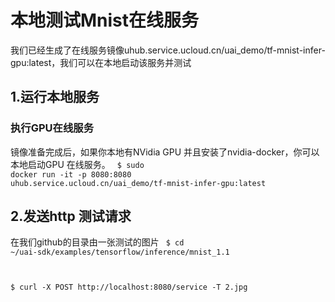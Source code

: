 

# 本地测试Mnist在线服务
我们已经生成了在线服务镜像uhub.service.ucloud.cn/uai_demo/tf-mnist-infer-gpu:latest，我们可以在本地启动该服务并测试

## 1.运行本地服务
### 执行GPU在线服务
镜像准备完成后，如果你本地有NVidia GPU 并且安装了nvidia-docker，你可以本地启动GPU 在线服务。
<code>
$ sudo docker run -it -p 8080:8080 uhub.service.ucloud.cn/uai_demo/tf-mnist-infer-gpu:latest
</code>

## 2.发送http 测试请求
在我们github的目录由一张测试的图片
<code>
$ cd ~/uai-sdk/examples/tensorflow/inference/mnist_1.1

$ curl -X POST http://localhost:8080/service -T 2.jpg
</code>


